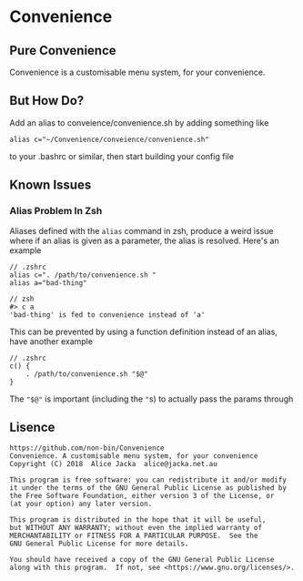 # Convenience

## Pure Convenience

Convenience is a customisable menu system, for your convenience.

## But How Do?

Add an alias to conveience/convenience.sh by adding something like

    alias c="~/Convenience/conveience/convenience.sh"

to your .bashrc or similar, then start building your config file

## Known Issues

### Alias Problem In Zsh

Aliases defined with the `alias` command in zsh, produce a weird issue where if an alias is given as a parameter, the alias is resolved. Here's an example

    // .zshrc
    alias c=". /path/to/convenience.sh "
    alias a="bad-thing"

    // zsh
    #> c a
    'bad-thing' is fed to convenience instead of 'a'

This can be prevented by using a function definition instead of an alias, have another example

    // .zshrc
    c() {
        . /path/to/convenience.sh "$@"
    }

The `"$@"` is important (including the `"`s) to actually pass the params through


## Lisence

    https://github.com/non-bin/Convenience
    Convenience. A customisable menu system, for your convenience
    Copyright (C) 2018  Alice Jacka  alice@jacka.net.au

    This program is free software: you can redistribute it and/or modify
    it under the terms of the GNU General Public License as published by
    the Free Software Foundation, either version 3 of the License, or
    (at your option) any later version.

    This program is distributed in the hope that it will be useful,
    but WITHOUT ANY WARRANTY; without even the implied warranty of
    MERCHANTABILITY or FITNESS FOR A PARTICULAR PURPOSE.  See the
    GNU General Public License for more details.

    You should have received a copy of the GNU General Public License
    along with this program.  If not, see <https://www.gnu.org/licenses/>.
